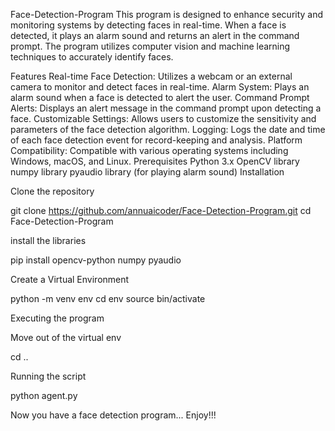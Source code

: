 Face-Detection-Program
This program is designed to enhance security and monitoring systems by detecting faces in real-time. When a face is detected, it plays an alarm sound and returns an alert in the command prompt. The program utilizes computer vision and machine learning techniques to accurately identify faces.

Features
Real-time Face Detection: Utilizes a webcam or an external camera to monitor and detect faces in real-time.
Alarm System: Plays an alarm sound when a face is detected to alert the user.
Command Prompt Alerts: Displays an alert message in the command prompt upon detecting a face.
Customizable Settings: Allows users to customize the sensitivity and parameters of the face detection algorithm.
Logging: Logs the date and time of each face detection event for record-keeping and analysis.
Platform Compatibility: Compatible with various operating systems including Windows, macOS, and Linux.
Prerequisites
Python 3.x
OpenCV library
numpy library
pyaudio library (for playing alarm sound)
Installation

Clone the repository

git clone https://github.com/annuaicoder/Face-Detection-Program.git
cd Face-Detection-Program

install the libraries

pip install opencv-python numpy pyaudio


Create a Virtual Environment

python -m venv env
cd env
source bin/activate

Executing the program

Move out of the virtual env

cd ..

Running the script

python agent.py

Now you have a face detection program... Enjoy!!!
